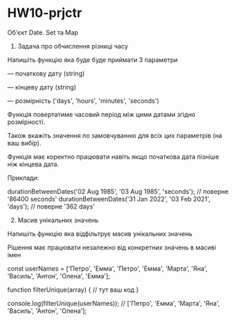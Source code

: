 # HW10-prjctr
Об'єкт Date. Set та Map

1. Задача про обчислення різниці часу

Напишіть функцію яка буде буде приймати 3 параметри

— початкову дату (string)

— кінцеву дату (string)

— розмірність ('days',  'hours', 'minutes', 'seconds')

Функція повертатиме часовий період між цими датами згідно розмірності.

Також вкажіть значення по замовчуванню для всіх цих параметрів (на ваш вибір).

Функція має коректно працювати навіть якщо початкова дата пізніше ніж кінцева дата.

Приклади:

durationBetweenDates('02 Aug 1985', '03 Aug 1985', 'seconds'); // поверне '86400 seconds'
durationBetweenDates('31 Jan 2022', '03 Feb 2021', 'days'); // поверне '362 days'


2. Масив унікальних значень

 Напишіть функцію яка відфільтрує масив унікальних значень

Рішення має працювати незалежно від конкретних значень в масиві імен

const userNames = ['Петро', 'Емма', 'Петро', 'Емма', 'Марта', 'Яна', 'Василь', 'Антон', 'Олена', 'Емма'];

function filterUnique(array) {
// тут ваш код 
}

console.log(filterUnique(userNames)); // ['Петро', 'Емма', 'Марта', 'Яна', 'Василь', 'Антон', 'Олена'];
